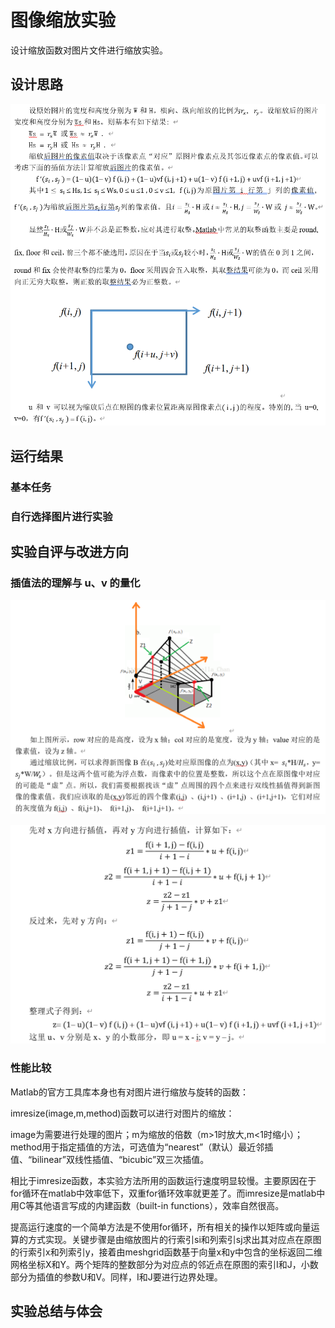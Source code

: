 # 图像缩放实验

设计缩放函数对图片文件进行缩放实验。

## 设计思路	

![](main1.png)

## 运行结果	

### 基本任务	

### 自行选择图片进行实验

## 实验自评与改进方向

### 插值法的理解与 u、v 的量化

![](main2.png)

![](main3.png)

### 性能比较	

Matlab的官方工具库本身也有对图片进行缩放与旋转的函数：

imresize(image,m,method)函数可以进行对图片的缩放：

image为需要进行处理的图片；m为缩放的倍数（m>1时放大,m<1时缩小）；method用于指定插值的方法，可选值为“nearest”（默认）最近邻插值、“bilinear”双线性插值、“bicubic”双三次插值。

相比于imresize函数，本实验方法所用的函数运行速度明显较慢。主要原因在于for循环在matlab中效率低下，双重for循环效率就更差了。而imresize是matlab中用C等其他语言写成的内建函数（built-in functions），效率自然很高。

提高运行速度的一个简单方法是不使用for循环，所有相关的操作以矩阵或向量运算的方式实现。关键步骤是由缩放图片的行索引si和列索引sj求出其对应点在原图的行索引x和列索引y，接着由meshgrid函数基于向量x和y中包含的坐标返回二维网格坐标X和Y。两个矩阵的整数部分为对应点的邻近点在原图的索引I和J，小数部分为插值的参数U和V。同样，I和J要进行边界处理。

## 实验总结与体会	


